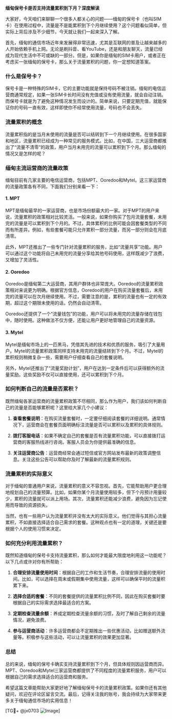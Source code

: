 **缅甸保号卡是否支持流量累积到下月？深度解读**

大家好，今天咱们来聊聊一个很多人都关心的问题——缅甸的保号卡（也叫SIM卡）在使用过程中，流量是不是能累积到下个月继续使用？这个问题看似简单，但实际上背后涉及不少细节，今天就让我们一起来深入了解。

首先，缅甸的通信市场近年来发展得非常迅速，尤其是互联网的普及让越来越多的人开始依赖手机上网。无论是刷抖音、看YouTube，还是和朋友聊天，流量已经成为现代生活中不可或缺的一部分。但是，如果你是缅甸的SIM卡用户，或者正在考虑买一张缅甸的保号卡，那么关于流量累积的问题，你一定想知道答案。

### **什么是保号卡？**
保号卡是一种特殊的SIM卡，它的主要功能就是保持号码不被注销。缅甸的电信运营商通常规定，如果一张SIM卡长时间没有充值或没有使用流量，就会自动注销。而保号卡就是为了避免这种情况发生而设计的。简单来说，只要定期充值，就能保证你的号码一直有效，这样即使你不经常使用流量，号码也不会丢失。

### **流量累积的概念**
流量累积指的是当月未使用的流量是否可以结转到下一个月继续使用。在很多国家和地区，流量累积已经成为一种常见的服务模式。比如，在中国，三大运营商都推出了“流量不清零”的政策，用户当月未用完的流量可以累积到下个月。那么缅甸的情况又是怎样的呢？

### **缅甸主流运营商的流量政策**
缅甸目前有几家主要的电信运营商，包括MPT、Ooredoo和Mytel。这三家运营商的流量政策各有不同，下面我们分别来看一下：

#### **1. MPT**
MPT是缅甸最早的一家运营商，也是市场份额最大的一家。对于MPT的用户来说，流量累积的政策相对比较灵活。一般来说，如果你购买了包月流量套餐，未用完的流量是可以累积到下个月的。不过，具体累积的比例可能会因套餐类型的不同而有所差异。例如，有些套餐可能只允许累积一部分流量，而另一部分则会在月底清零。

此外，MPT还推出了一些专门针对流量累积的服务，比如“流量共享”功能。用户可以通过这个功能将自己未用完的流量分享给其他号码使用，这样既减少了浪费，又增加了灵活性。

#### **2. Ooredoo**
Ooredoo是缅甸第二大运营商，其用户群体也非常庞大。Ooredoo的流量累积政策相对来说更为明确。根据官方信息，Ooredoo的用户在购买流量套餐后，未用完的流量可以在次月继续使用。不过，需要注意的是，累积的流量也有一定的有效期，超过这个期限未使用的话，仍然会自动清零。

Ooredoo还提供了一个“流量钱包”的功能，用户可以将未用完的流量存储在钱包中，随时使用。这种做法不仅方便，还能让用户更好地管理自己的流量资源。

#### **3. Mytel**
Mytel是缅甸市场上的一匹黑马，凭借其先进的技术和优质的服务，吸引了大量用户。Mytel的流量累积政策同样支持未用完的流量结转到下个月。不过，Mytel的累积规则稍微复杂一些，需要用户仔细查看自己的套餐说明。

另外，Mytel还推出了“流量奖励计划”，用户在达到一定条件后可以获得额外的流量奖励。这些奖励不仅可以直接使用，还可以累积到下个月。

### **如何判断自己的流量是否累积？**
既然缅甸各家运营商的流量累积政策不尽相同，那么作为用户，我们该如何判断自己的流量是否能够累积呢？这里给大家几个小建议：

1. **查看套餐说明**：在购买流量套餐时，一定要仔细阅读套餐的详细说明。通常情况下，运营商会在套餐页面明确标注流量是否可以累积以及累积的具体规则。
   
2. **拨打客服电话**：如果不确定自己的套餐是否有流量累积功能，可以直接拨打运营商的客服热线进行咨询。客服人员会为你提供最准确的信息。

3. **关注运营商公告**：运营商经常会通过短信或官方网站发布最新的政策调整信息。关注这些公告可以帮助你及时了解最新的流量累积规则。

### **流量累积的实际意义**
对于缅甸的普通用户来说，流量累积的意义不容忽视。首先，它能帮助用户更合理地规划自己的流量预算。比如，如果你某个月流量使用较多，但下个月预计用量较少，累积的流量就可以派上用场。其次，流量累积还能减少浪费，避免因为忘记使用而导致的资源损失。

当然，也有一些用户认为流量累积并没有太大的实际意义。他们觉得与其担心流量累积，不如直接选择适合自己需求的套餐。这种观点也有一定的道理，关键还是要根据个人的使用习惯来决定。

### **如何充分利用流量累积？**
既然知道缅甸的保号卡支持流量累积，那么如何才能最大限度地利用这一功能呢？以下几点或许对你有所帮助：

1. **合理安排流量使用时间**：根据自己的工作和生活节奏，合理安排流量的使用时间。比如，可以选择在周末或假期集中使用流量，这样可以确保平时的流量积累下来。

2. **选择合适的套餐**：不同的套餐提供的流量累积比例不同，因此在购买套餐时要根据自己的实际需求选择最适合的方案。

3. **定期检查流量余额**：养成定期检查流量余额的习惯，及时了解自己剩余的流量情况，避免浪费。

4. **参与运营商活动**：许多运营商都会不定期推出一些优惠活动，比如赠送额外流量等。积极参与这些活动，可以让流量累积的效果更加显著。

### **总结**
总的来说，缅甸的保号卡确实支持流量累积到下个月，但具体规则因运营商而异。MPT、Ooredoo和Mytel三家运营商都提供了不同程度的流量累积服务，用户可以根据自己的需求选择适合的运营商和服务。

希望这篇文章能帮助大家更好地了解缅甸保号卡的流量累积政策。如果你还有其他疑问，欢迎在评论区留言交流。最后，记得关注我的账号，我会持续为大家带来更多关于缅甸通信市场的实用信息！

[TG💪+ @jx0703 ![Image](https://github.com/user-attachments/assets/dbca1d08-cadb-493c-b0ec-ad6f7a83f270)]